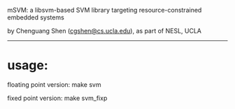 mSVM: a libsvm-based SVM library targeting resource-constrained embedded systems

by Chenguang Shen (cgshen@cs.ucla.edu), as part of NESL, UCLA

------------------------------
# usage:

floating point version: make svm

fixed point version: make svm_fixp

